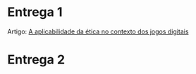 

# Entrega 1 
Artigo: [A aplicabilidade da ética no contexto dos jogos digitais](https://github.com/2025-1-MCC1/Projeto9/blob/904a101268561a46beb7f3be52b9a77b48672602/Documentos/%C3%89tica%20e%20pensamento%20computacional/artigo-%C3%A9tica-definitivo.pdf)

# Entrega 2
